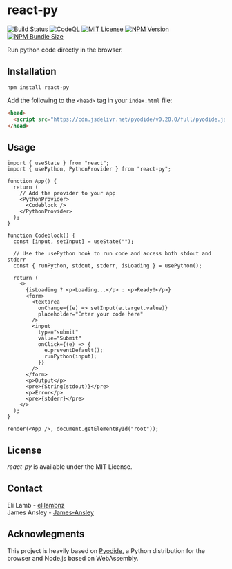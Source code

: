 # react-py

[![Build Status](https://img.shields.io/github/workflow/status/elilambnz/react-py/Tests?style=flat-square&label=Tests)](https://github.com/elilambnz/react-py/actions?query=workflow%3ATests+branch%3Amain)
[![CodeQL](https://img.shields.io/github/workflow/status/elilambnz/react-py/CodeQL?style=flat-square&label=CodeQL)](https://github.com/elilambnz/react-py/actions?query=workflow%3ACodeQL+branch%3Amain)
[![MIT License](https://img.shields.io/npm/l/react-py?style=flat-square)](https://github.com/elilambnz/react-py/blob/main/LICENSE.md)
[![NPM Version](https://img.shields.io/npm/v/react-py?style=flat-square)](https://www.npmjs.com/package/react-py)
[![NPM Bundle Size](https://img.shields.io/bundlephobia/min/react-py?style=flat-square)](https://bundlephobia.com/package/react-py)

Run python code directly in the browser.

## Installation

```
npm install react-py
```

Add the following to the `<head>` tag in your `index.html` file:

```html
<head>
  <script src="https://cdn.jsdelivr.net/pyodide/v0.20.0/full/pyodide.js"></script>
</head>
```

## Usage

```tsx
import { useState } from "react";
import { usePython, PythonProvider } from "react-py";

function App() {
  return (
    // Add the provider to your app
    <PythonProvider>
      <Codeblock />
    </PythonProvider>
  );
}

function Codeblock() {
  const [input, setInput] = useState("");

  // Use the usePython hook to run code and access both stdout and stderr
  const { runPython, stdout, stderr, isLoading } = usePython();

  return (
    <>
      {isLoading ? <p>Loading...</p> : <p>Ready!</p>}
      <form>
        <textarea
          onChange={(e) => setInput(e.target.value)}
          placeholder="Enter your code here"
        />
        <input
          type="submit"
          value="Submit"
          onClick={(e) => {
            e.preventDefault();
            runPython(input);
          }}
        />
      </form>
      <p>Output</p>
      <pre>{String(stdout)}</pre>
      <p>Error</p>
      <pre>{stderr}</pre>
    </>
  );
}

render(<App />, document.getElementById("root"));
```

## License

_react-py_ is available under the MIT License.

## Contact

Eli Lamb - [elilambnz](https://github.com/elilambnz)  
James Ansley - [James-Ansley](https://github.com/James-Ansley)

## Acknowlegments

This project is heavily based on [Pyodide](https://pyodide.org/), a Python distribution for the browser and Node.js based on WebAssembly.
